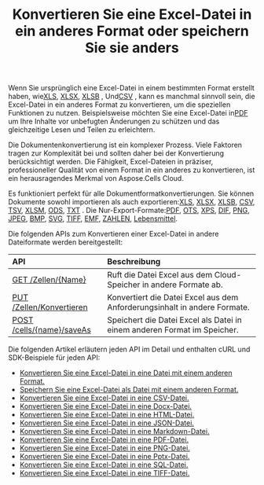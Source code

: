 ﻿---
title: Konvertieren Sie eine Excel-Datei in ein anderes Format oder speichern Sie sie anders
second_title: Aspose.Cells Cloud Documen
linktitle: Konvertierung und Speichern A
type: docs
url: /de/conversion-and-save-as/
aliases: [/convert-excel/,/convert/]
keywords: File conversion, Format conversion, PDF export, Save file, Save Excel file
description: Aspose.Cells Cloud REST API unterstützt die Konvertierung von Excel-Dateien in verschiedene Formatdateien. SDK unterstützt verschiedene Entwicklungssprachen. Dazu gehören Android, C#, Go, Java, NodeJS, Perl, PHP, Python, Ruby und Swift.
weight: 30
kwords: Dateikonvertierung, Formatkonvertierung, PDF Export, Datei speichern, Excel Dateien speichern, Office Cloud, REST API, Tabellenkalkulation, PDF, CSV, Json, Markdown, Excel in verschiedene Formate konvertieren
---
 Wenn Sie ursprünglich eine Excel-Datei in einem bestimmten Format erstellt haben, wie[XLS](https://docs.fileformat.com/spreadsheet/xls/), [XLSX](https://docs.fileformat.com/spreadsheet/xlsx/), [XLSB](https://docs.fileformat.com/spreadsheet/xlsb/) , Und[CSV](https://docs.fileformat.com/spreadsheet/csv/) , kann es manchmal sinnvoll sein, die Excel-Datei in ein anderes Format zu konvertieren, um die speziellen Funktionen zu nutzen. Beispielsweise möchten Sie eine Excel-Datei in[PDF](https://docs.fileformat.com/pdf/) um Ihre Inhalte vor unbefugten Änderungen zu schützen und das gleichzeitige Lesen und Teilen zu erleichtern.

Die Dokumentenkonvertierung ist ein komplexer Prozess. Viele Faktoren tragen zur Komplexität bei und sollten daher bei der Konvertierung berücksichtigt werden. Die Fähigkeit, Excel-Dateien in präziser, professioneller Qualität von einem Format in ein anderes zu konvertieren, ist ein herausragendes Merkmal von Aspose.Cells Cloud.

Es funktioniert perfekt für alle Dokumentformatkonvertierungen. Sie können Dokumente sowohl importieren als auch exportieren:[XLS](https://docs.fileformat.com/spreadsheet/xls/), [XLSX](https://docs.fileformat.com/spreadsheet/xlsx/), [XLSB](https://docs.fileformat.com/spreadsheet/xlsb/), [CSV](https://docs.fileformat.com/spreadsheet/csv/), [TSV](https://docs.fileformat.com/spreadsheet/tsv/), [XLSM](https://docs.fileformat.com/spreadsheet/xlsm/), [ODS](https://docs.fileformat.com/spreadsheet/ods/), [TXT](https://docs.fileformat.com/word-processing/txt/) . Die Nur-Export-Formate:[PDF](https://docs.fileformat.com/pdf/), [OTS](https://docs.fileformat.com/spreadsheet/ots/), [XPS](https://docs.fileformat.com/page-description-language/xps/), [DIF](https://docs.fileformat.com/spreadsheet/dif/), [PNG](https://docs.fileformat.com/Image/png/), [JPEG](https://docs.fileformat.com/image/jpeg/), [BMP](https://docs.fileformat.com/image/bmp/), [SVG](https://docs.fileformat.com/page-description-language/svg/), [TIFF](https://docs.fileformat.com/image/tiff/), [EMF](https://docs.fileformat.com/image/emf/), [ZAHLEN](https://docs.fileformat.com/spreadsheet/numbers/), [Lebensmittel](https://docs.fileformat.com/spreadsheet/fods/).

Die folgenden APIs zum Konvertieren einer Excel-Datei in andere Dateiformate werden bereitgestellt:

|API|Beschreibung|
|:- |:- |
|[GET /Zellen/{Name}](https://apireference.aspose.cloud/cells/#/Workbook/GetWorkBook)|Ruft die Datei Excel aus dem Cloud-Speicher in andere Formate ab.|
|[PUT /Zellen/Konvertieren](https://apireference.aspose.cloud/cells/#/Workbook/PutConvertWorkBook)|Konvertiert die Datei Excel aus dem Anforderungsinhalt in andere Formate.|
|[POST /cells/{name}/saveAs](https://apireference.aspose.cloud/cells/#/SaveAs/PostDocumentSaveAs)|Speichert die Datei Excel als Datei in einem anderen Format im Speicher.|

Die folgenden Artikel erläutern jeden API im Detail und enthalten cURL und SDK-Beispiele für jeden API:

- [Konvertieren Sie eine Excel-Datei in eine Datei mit einem anderen Format.](/cells/de/convert-an-excel-file-to-different-formats)
- [Speichern Sie eine Excel-Datei als Datei mit einem anderen Format.](/cells/de/save-an-excel-file-as-other-formats-files)
- [Konvertieren Sie eine Excel-Datei in eine CSV-Datei.](/cells/de/convert-excel-file-to-csv-file)
- [Konvertieren Sie eine Excel-Datei in eine Docx-Datei.](/cells/de/convert-excel-file-to-docx-file)
- [Konvertieren Sie eine Excel-Datei in eine HTML-Datei.](/cells/de/convert-excel-file-to-html-file)
- [Konvertieren Sie eine Excel-Datei in eine JSON-Datei.](/cells/de/convert-excel-file-to-json-file)
- [Konvertieren Sie eine Excel-Datei in eine Markdown-Datei.](/cells/de/convert-excel-file-to-markdown-file)
- [Konvertieren Sie eine Excel-Datei in eine PDF-Datei.](/cells/de/convert-excel-file-to-pdf-file)
- [Konvertieren Sie eine Excel-Datei in eine PNG-Datei.](/cells/de/convert-excel-file-to-png-file)
- [Konvertieren Sie eine Excel-Datei in eine Pptx-Datei.](/cells/de/convert-excel-file-to-pptx-file)
- [Konvertieren Sie eine Excel-Datei in eine SQL-Datei.](/cells/de/convert-excel-file-to-sql-file)
- [Konvertieren Sie eine Excel-Datei in eine TIFF-Datei.](/cells/de/convert-excel-file-to-tiff-file)
